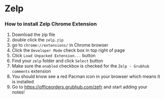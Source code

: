 # Zelp
### How to install Zelp Chrome Extension

1. Download the zip file
1. double click the `zelp.zip`
1. go to `chrome://extensions/` in Chrome browser
1. Click the `Developer Mode` check box in top right of page
1. Click `Load Unpacked Extension...` button
1. Find your `zelp` folder and click `Select` button
1. Make sure the `enabled` checkbox is checked for the `Zelp - Grubhub comments` extension
1. You should know see a red Pacman icon in your browser which means it is installed
1. Go to https://officeorders.grubhub.com/zefr and start adding your notes!
